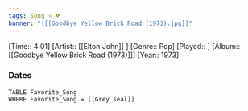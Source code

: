 ```yaml
---
tags: Song ⭐ 💔
banner: "![[Goodbye Yellow Brick Road (1973).jpg]]"
---
```

[Time:: 4:01]
[Artist:: [[Elton John]] ]
[Genre:: Pop]
[Played:: ]
[Album:: [[Goodbye Yellow Brick Road (1973)]]]
[Year:: 1973]
### Dates
````dataview
TABLE Favorite_Song
WHERE Favorite_Song = [[Grey seal]]
````